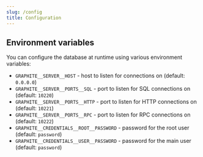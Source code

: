 ```yaml
---
slug: /config
title: Configuration
---
```


## Environment variables

You can configure the database at runtime using various environment variables:

- `GRAPHITE__SERVER__HOST` -
  host to listen for connections on
  (default: `0.0.0.0`)
- `GRAPHITE__SERVER__PORTS__SQL` -
  port to listen for SQL connections on
  (default: `10220`)
- `GRAPHITE__SERVER__PORTS__HTTP` -
  port to listen for HTTP connections on
  (default: `10221`)
- `GRAPHITE__SERVER__PORTS__RPC` -
  port to listen for RPC connections on
  (default: `10222`)
- `GRAPHITE__CREDENTIALS__ROOT__PASSWORD` -
  password for the root user
  (default: `password`)
- `GRAPHITE__CREDENTIALS__USER__PASSWORD` -
  password for the main user
  (default: `password`)
